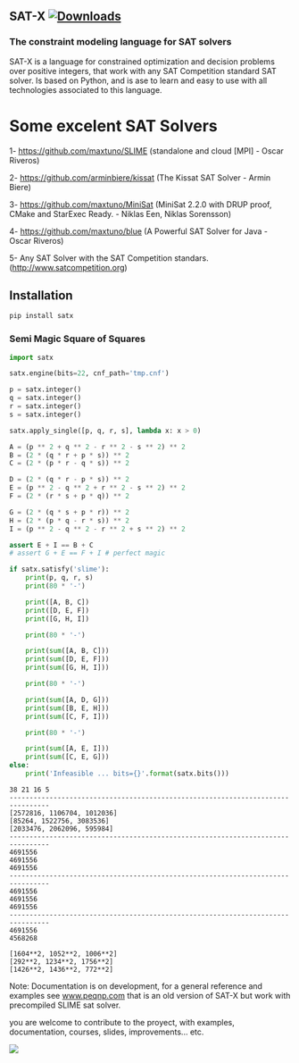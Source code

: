 ## SAT-X [![Downloads](https://pepy.tech/badge/satx)](https://pepy.tech/project/satx) 
### The constraint modeling language for SAT solvers

SAT-X is a language for constrained optimization and decision problems over positive integers, that work with any SAT Competition standard SAT solver. Is based on Python, and is ase to learn and easy to use with all technologies associated to this language.

# Some excelent SAT Solvers

1- https://github.com/maxtuno/SLIME (standalone and cloud [MPI] - Oscar Riveros)

2- https://github.com/arminbiere/kissat (The Kissat SAT Solver - Armin Biere)

3- https://github.com/maxtuno/MiniSat (MiniSat 2.2.0 with DRUP proof, CMake and StarExec Ready. -  Niklas Een, Niklas Sorensson)

4- https://github.com/maxtuno/blue (A Powerful SAT Solver for Java - Oscar Riveros)

5- Any SAT Solver with the SAT Competition standars. (http://www.satcompetition.org)


## Installation
```python
pip install satx
```

### Semi Magic Square of Squares

```python
import satx

satx.engine(bits=22, cnf_path='tmp.cnf')

p = satx.integer()
q = satx.integer()
r = satx.integer()
s = satx.integer()

satx.apply_single([p, q, r, s], lambda x: x > 0)

A = (p ** 2 + q ** 2 - r ** 2 - s ** 2) ** 2
B = (2 * (q * r + p * s)) ** 2
C = (2 * (p * r - q * s)) ** 2

D = (2 * (q * r - p * s)) ** 2
E = (p ** 2 - q ** 2 + r ** 2 - s ** 2) ** 2
F = (2 * (r * s + p * q)) ** 2

G = (2 * (q * s + p * r)) ** 2
H = (2 * (p * q - r * s)) ** 2
I = (p ** 2 - q ** 2 - r ** 2 + s ** 2) ** 2

assert E + I == B + C
# assert G + E == F + I # perfect magic

if satx.satisfy('slime'):
    print(p, q, r, s)
    print(80 * '-')

    print([A, B, C])
    print([D, E, F])
    print([G, H, I])

    print(80 * '-')

    print(sum([A, B, C]))
    print(sum([D, E, F]))
    print(sum([G, H, I]))

    print(80 * '-')

    print(sum([A, D, G]))
    print(sum([B, E, H]))
    print(sum([C, F, I]))

    print(80 * '-')

    print(sum([A, E, I]))
    print(sum([C, E, G]))
else:
    print('Infeasible ... bits={}'.format(satx.bits()))
```

```
38 21 16 5
--------------------------------------------------------------------------------
[2572816, 1106704, 1012036]
[85264, 1522756, 3083536]
[2033476, 2062096, 595984]
--------------------------------------------------------------------------------
4691556
4691556
4691556
--------------------------------------------------------------------------------
4691556
4691556
4691556
--------------------------------------------------------------------------------
4691556
4568268
```

```
[1604**2, 1052**2, 1006**2]
[292**2, 1234**2, 1756**2]
[1426**2, 1436**2, 772**2]
```

Note: Documentation is on development, for a general reference and examples see www.peqnp.com that is an old version of SAT-X but work with precompiled SLIME sat solver.

you are welcome to contribute to the proyect, with examples, documentation, courses, slides, improvements... etc.

<img src="https://cr-ss-service.azurewebsites.net/api/ScreenShot?widget=summary&username=maxtuno&badges=2&show-avatar=true&style=--header-bg-color:%23000;--border-radius:10px"/>
